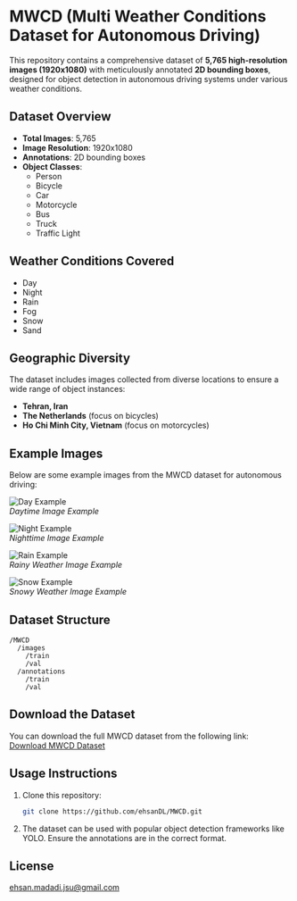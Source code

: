 
# MWCD (Multi Weather Conditions Dataset for Autonomous Driving)

This repository contains a comprehensive dataset of **5,765 high-resolution images (1920x1080)** with meticulously annotated **2D bounding boxes**, designed for object detection in autonomous driving systems under various weather conditions.

## Dataset Overview

- **Total Images**: 5,765
- **Image Resolution**: 1920x1080
- **Annotations**: 2D bounding boxes
- **Object Classes**:
  - Person
  - Bicycle
  - Car
  - Motorcycle
  - Bus
  - Truck
  - Traffic Light

## Weather Conditions Covered
- Day
- Night
- Rain
- Fog
- Snow
- Sand

## Geographic Diversity
The dataset includes images collected from diverse locations to ensure a wide range of object instances:
- **Tehran, Iran**
- **The Netherlands** (focus on bicycles)
- **Ho Chi Minh City, Vietnam** (focus on motorcycles)

## Example Images

Below are some example images from the MWCD dataset for autonomous driving:

![Day Example](MWCD/Day13-109.jpg)  
*Daytime Image Example*

![Night Example](MWCD/N0-017.jpg)  
*Nighttime Image Example*

![Rain Example](MWCD/R12-014.jpg)  
*Rainy Weather Image Example*

![Snow Example](MWCD/Sn3-769.jpg)  
*Snowy Weather Image Example*

## Dataset Structure

```
/MWCD
  /images
    /train
    /val
  /annotations
    /train
    /val
```

## Download the Dataset

You can download the full MWCD dataset from the following link:  
[Download MWCD Dataset](https://drive.google.com/file/d/1-s-A5AObOYwLG3P98TdcArUpouXK_O1X/view?usp=sharing)

## Usage Instructions

1. Clone this repository:
   ```bash
   git clone https://github.com/ehsanDL/MWCD.git
   ```
2. The dataset can be used with popular object detection frameworks like YOLO. Ensure the annotations are in the correct format.

## License

ehsan.madadi.jsu@gmail.com
```

